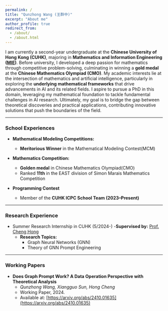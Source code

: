 ```yaml
---
permalink: /
title: "Qunzhong Wang (王群中)"
excerpt: "About me"
author_profile: true
redirect_from: 
  - /about/
  - /about.html
---
```


I am currently a second-year undergraduate at the **Chinese University of Hong Kong (CUHK)**, majoring in **Mathematics and Information Engineering ([MIE](https://www.ie.cuhk.edu.hk/programmes/bsc-in-mieg/))**. Before university, I developed a deep passion for mathematics through competitive problem-solving, culminating in winning a **gold medal** at the **Chinese Mathematics Olympiad (CMO)**. My academic interests lie at the intersection of mathematics and artificial intelligence, particularly in exploring the **underlying mathematical frameworks** that drive advancements in AI and its related fields. I aspire to pursue a PhD in this domain, leveraging my mathematical foundation to tackle fundamental challenges in AI research. Ultimately, my goal is to bridge the gap between theoretical discoveries and practical applications, contributing innovative solutions that push the boundaries of the field.

---

### **School Experiences**

- **Mathematical Modeling Competitions:**
  - **Meritorious Winner** in the Mathematical Modeling Contest(MCM)

- **Mathematics Competition:**
  - **Golden medal** in Chinese Mathematics Olympiad(CMO)
  - Ranked **11th** in the EAST division of Simon Marais Mathematics Competition
    
- **Programming Contest**
  - Member of the **CUHK ICPC School Team (2023–Present)**

---

### **Research Experience**

- Summer Research Internship in CUHK (5/2024-)
  -**Supervised by:** [Prof. Cheng Hong](https://www.se.cuhk.edu.hk/people/academic-staff/prof-cheng-hong/)  
  - **Research Topics:**
    - Graph Neural Networks (GNN)
    - Theory of GNN Prompt Engineering

---

### **Working Papers**

- **Does Graph Prompt Work? A Data Operation Perspective with Theoretical Analysis**  
  - *Qunzhong Wang, Xiangguo Sun, Hong Cheng*  
  - Working Paper, 2024.  
  - Available at: [https://arxiv.org/abs/2410.01635](https://arxiv.org/abs/2410.01635)
